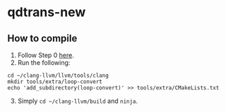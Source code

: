 # qdtrans-new
## How to compile

1. Follow Step 0 [here](https://clang.llvm.org/docs/LibASTMatchersTutorial.html).
2. Run the following:
```
cd ~/clang-llvm/llvm/tools/clang
mkdir tools/extra/loop-convert
echo 'add_subdirectory(loop-convert)' >> tools/extra/CMakeLists.txt
```
3. Simply `cd ~/clang-llvm/build` and `ninja`.
